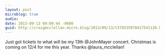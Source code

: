 ```yaml
---
layout: post
microblog: true
audio: 
date: 2013-09-13 09:09:44 -0600
guid: http://craigmcclellan.micro.blog/2013/09/13/t378535978417541120.html
---
```

Just got tickets to what will be my 13th @JohnMayer concert. Christmas is coming on 12/4 for me this year. Thanks @laura_mcclellan!
